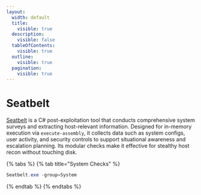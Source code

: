 ```yaml
---
layout:
  width: default
  title:
    visible: true
  description:
    visible: false
  tableOfContents:
    visible: true
  outline:
    visible: true
  pagination:
    visible: true
---
```


# Seatbelt

[Seatbelt](https://github.com/GhostPack/Seatbelt) is a C# post-exploitation tool that conducts comprehensive system surveys and extracting host-relevant information. Designed for in-memory execution via `execute-assembly`, it collects data such as system configs, user activity, and security controls to support situational awareness and escalation planning. Its modular checks make it effective for stealthy host recon without touching disk.

{% tabs %}
{% tab title="System Checks" %}
```powershell
Seatbelt.exe -group=System
```
{% endtab %}
{% endtabs %}
